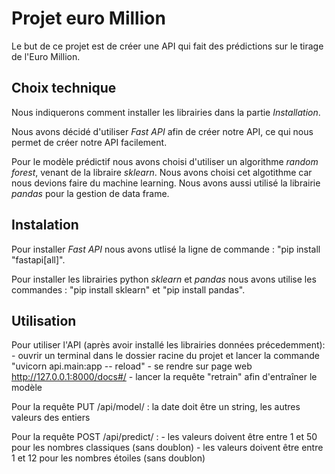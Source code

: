 # Projet euro Million

Le but de ce projet est de créer une API qui fait des prédictions sur le tirage de l'Euro Million.


## Choix technique

Nous indiquerons comment installer les librairies dans la partie *Installation*.

Nous avons décidé d'utiliser *Fast API* afin de créer notre API, ce qui nous permet de créer notre API facilement.

Pour le modèle prédictif nous avons choisi d'utiliser un algorithme *random forest*, venant de la libraire *sklearn*. Nous avons choisi cet algotithme car nous devions faire du machine learning.
Nous avons aussi utilisé la librairie *pandas* pour la gestion de data frame.

## Instalation

Pour installer *Fast API* nous avons utlisé la ligne de commande : "pip install "fastapi[all]".

Pour installer les librairies python *sklearn* et *pandas* nous avons utilise les commandes : "pip install sklearn" et "pip install pandas".

## Utilisation

Pour utiliser l'API (après avoir installé les librairies données précedemment): 
    - ouvrir un terminal dans le dossier racine du projet et lancer la commande "uvicorn api.main:app -- reload"
    - se rendre sur page web http://127.0.0.1:8000/docs#/
    - lancer la requête "retrain" afin d'entraîner le modèle

Pour la requête PUT /api/model/ : la date doit être un string, les autres valeurs des entiers

Pour la requête POST /api/predict/ : 
    - les valeurs doivent être entre 1 et 50 pour les nombres classiques (sans doublon)
    - les valeurs doivent être entre 1 et 12 pour les nombres étoiles (sans doublon)
